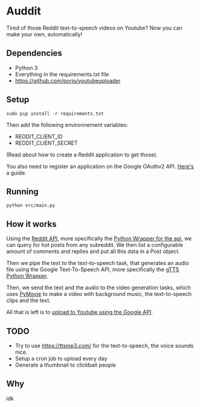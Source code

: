 # Auddit

Tired of those Reddit text-to-speech videos on Youtube? Now you can make your own, automatically!

## Dependencies

- Python 3
- Everything in the requirements.txt file
- https://github.com/porjo/youtubeuploader

## Setup

`sudo pip install -r requirements.txt`

Then add the following environnement variables:

- REDDIT_CLIENT_ID
- REDDIT_CLIENT_SECRET

(Read about how to create a Reddit application to get those).

You also need to register an application on the Google OAuthv2 API. [Here's](https://developers.google.com/youtube/v3/guides/uploading_a_video) a guide.

## Running

`python src/main.py`

## How it works

Using the [Reddit API](https://www.reddit.com/dev/api), more specifically the [Python Wrapper for the api](https://github.com/praw-dev/praw), we can query for hot posts from any subreddit. We then list a configurable amount of comments and replies and put all this data in a Post object. 

Then we pipe the text to the text-to-speech task, that generates an audio file using the Google Text-To-Speech API, more specifically the [gTTS Python Wrapper](https://gtts.readthedocs.io/en/latest/index.html). 

Then, we send the text and the audio to the video generation tasks, which uses [PyMovie](https://zulko.github.io/moviepy/) to make a video with background music, the text-to-speech clips and the text.

All that is left is to [upload to Youtube using the Google API](https://github.com/porjo/youtubeuploader).

## TODO

- Try to use https://ttsmp3.com/ for the text-to-speech, the voice sounds nice.
- Setup a cron job to upload every day
- Generate a thumbnail to clickbait people

## Why

idk

